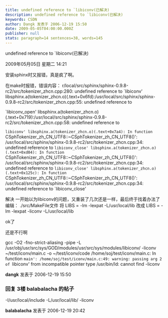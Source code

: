 ```yaml
---
title: undefined reference to `libiconv(已解决)
description: undefined reference to `libiconv(已解决)
keywords: CSDN
author: Dangk 发表于 2006-12-19 15:50
date: 2009-05-05T04:00:00.000Z
publisher: null
stats: paragraph=14 sentences=38, words=145
---
```

undefined reference to `libiconv(已解决)

2009年05月05日 星期二 14:21

安装sphinx时又报错，真是疯了啊。

在make时报错，错误内容：
r/local/src/sphinx/sphinx-0.9.8-rc2/src/tokenizer_zhcn.cpp:280: undefined reference to `libiconv'
libsphinx.a(tokenizer_zhcn.o)(.text+0x6fd):/usr/local/src/sphinx/sphinx-0.9.8-rc2/src/tokenizer_zhcn.cpp:55: undefined reference to

`libiconv_open'
libsphinx.a(tokenizer_zhcn.o)(.text+0x719):/usr/local/src/sphinx/sphinx-0.9.8-rc2/src/tokenizer_zhcn.cpp:58: undefined reference to

`libiconv'
libsphinx.a(tokenizer_zhcn.o)(.text+0x7a4): In function `CSphTokenizer_zh_CN_UTF8::~CSphTokenizer_zh_CN_UTF8()':
/usr/local/src/sphinx/sphinx-0.9.8-rc2/src/tokenizer_zhcn.cpp:34: undefined reference to `libiconv_close'
libsphinx.a(tokenizer_zhcn.o)(.text+0xd04): In function `CSphTokenizer_zh_CN_UTF8::~CSphTokenizer_zh_CN_UTF8()':
/usr/local/src/sphinx/sphinx-0.9.8-rc2/src/tokenizer_zhcn.cpp:34: undefined reference to `libiconv_close'
libsphinx.a(tokenizer_zhcn.o)(.text+0x125c): In function `CSphTokenizer_zh_CN_UTF8::~CSphTokenizer_zh_CN_UTF8()':
/usr/local/src/sphinx/sphinx-0.9.8-rc2/src/tokenizer_zhcn.cpp:34: undefined reference to `libiconv_close'

解决
一开始以为libiconv的问题，又重装了几次还是一样，最后终于找着办法了
编辑：
./src/MakeFile文件
将
LIBS = -lm -lexpat -L/usr/local/lib
改成
LIBS = -lm -lexpat -liconv -L/usr/local/lib

ok了

还是不行啊

gcc -O2 -fno-strict-aliasing -pipe -L /usr/obj/usr/src/sys/GOD/modules/usr/src/sys/modules/libiconv/ -liconv ~/test/iconv/main.c -o ~/test/iconv/code
/home/soj/test/iconv/main.c: In function `main':
/home/soj/test/iconv/main.c:49: warning: passing arg 2 of `libiconv' from incompatible pointer type
/usr/bin/ld: cannot find -liconv

**dangk** 发表于 2006-12-19 15:50

### 回复 3楼 balabalacha 的帖子

-I/usr/local/include -L/usr/local/lib/ -liconv

**balabalacha** 发表于 2006-12-19 20:42

